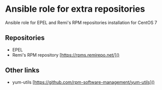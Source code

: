 #  Ansible role for extra repositories
Ansible role for EPEL and Remi's RPM repositories installation for CentOS 7

## Repositories
- EPEL
- Remi's RPM repository [https://rpms.remirepo.net/]()

## Other links
- yum-utils [https://github.com/rpm-software-management/yum-utils]()
